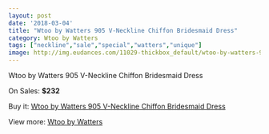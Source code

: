 ```yaml
---
layout: post
date: '2018-03-04'
title: "Wtoo by Watters 905 V-Neckline Chiffon Bridesmaid Dress"
category: Wtoo by Watters 
tags: ["neckline","sale","special","watters","unique"]
image: http://img.eudances.com/11029-thickbox_default/wtoo-by-watters-905-v-neckline-chiffon-bridesmaid-dress.jpg
---
```

Wtoo by Watters 905 V-Neckline Chiffon Bridesmaid Dress

On Sales: **$232**
<a href="https://www.eudances.com/en/wtoo-by-watters/3518-wtoo-by-watters-905-v-neckline-chiffon-bridesmaid-dress.html"><amp-img layout="responsive" width="600" height="600" src="//img.eudances.com/11029-thickbox_default/wtoo-by-watters-905-v-neckline-chiffon-bridesmaid-dress.jpg" alt="Wtoo by Watters 905 V-Neckline Chiffon Bridesmaid Dress 0" /></a>
<a href="https://www.eudances.com/en/wtoo-by-watters/3518-wtoo-by-watters-905-v-neckline-chiffon-bridesmaid-dress.html"><amp-img layout="responsive" width="600" height="600" src="//img.eudances.com/11031-thickbox_default/wtoo-by-watters-905-v-neckline-chiffon-bridesmaid-dress.jpg" alt="Wtoo by Watters 905 V-Neckline Chiffon Bridesmaid Dress 1" /></a>
<a href="https://www.eudances.com/en/wtoo-by-watters/3518-wtoo-by-watters-905-v-neckline-chiffon-bridesmaid-dress.html"><amp-img layout="responsive" width="600" height="600" src="//img.eudances.com/11030-thickbox_default/wtoo-by-watters-905-v-neckline-chiffon-bridesmaid-dress.jpg" alt="Wtoo by Watters 905 V-Neckline Chiffon Bridesmaid Dress 2" /></a>

Buy it: [Wtoo by Watters 905 V-Neckline Chiffon Bridesmaid Dress](https://www.eudances.com/en/wtoo-by-watters/3518-wtoo-by-watters-905-v-neckline-chiffon-bridesmaid-dress.html "Wtoo by Watters 905 V-Neckline Chiffon Bridesmaid Dress")

View more: [Wtoo by Watters ](https://www.eudances.com/en/67-wtoo-by-watters "Wtoo by Watters ")